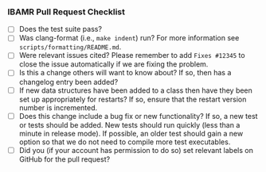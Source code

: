 <!--
This template should be included in all pull requests. Items in the list should
either be completed by the original author or explicitly dismissed by one of the
IBAMR principal developers.

IBAMR is a community effort and it wouldn't exist without people contributing
code. Thanks in advance for helping to make IBAMR better!
-->

### IBAMR Pull Request Checklist
- [ ] Does the test suite pass?
- [ ] Was clang-format (i.e., `make indent`) run? For more information see
      `scripts/formatting/README.md`.
- [ ] Were relevant issues cited? Please remember to add `Fixes #12345` to close
      the issue automatically if we are fixing the problem.
- [ ] Is this a change others will want to know about? If so, then has a
      changelog entry been added?
- [ ] If new data structures have been added to a class then have they been set
      up appropriately for restarts? If so, ensure that the restart version
      number is incremented.
- [ ] Does this change include a bug fix or new functionality? If so, a new test
      or tests should be added. New tests should run quickly (less than a minute
      in release mode). If possible, an older test should gain a new option so
      that we do not need to compile more test executables.
- [ ] Did you (if your account has permission to do so) set relevant labels on
      GitHub for the pull request?
